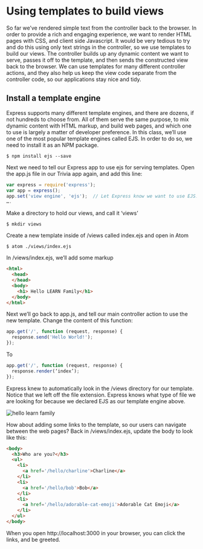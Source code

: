 ﻿# Using templates to build views
So far we’ve rendered simple text from the controller back to the browser.  In order to provide a rich and engaging experience, we want to render HTML pages with CSS, and client side Javascript.  It would be very tedious to try and do this using only text strings in the controller, so we use templates to build our views.  The controller builds up any dynamic content we want to serve, passes it off to the template, and then sends the constructed view back to the browser.  We can use templates for many different controller actions, and they also help us keep the view code separate from the controller code, so our applications stay nice and tidy.

## Install a template engine

Express supports many different template engines, and there are dozens, if not hundreds to choose from.  All of them serve the same purpose, to mix dynamic content with HTML markup, and build web pages, and which one to use is largely a matter of developer preference.  In this class, we’ll use one of the most popular template engines called EJS.  In order to do so, we need to install it as an NPM package.

```
$ npm install ejs --save
```

Next we need to tell our Express app to use ejs for serving templates.  Open the app.js file in our Trivia app again, and add this line:

```javascript
var express = require('express');
var app = express();
app.set('view engine', 'ejs');  // Let Express know we want to use EJS.
….
```

Make a directory to hold our views, and call it ‘views’

```
$ mkdir views
```

Create a new template inside of /views called index.ejs and open in Atom

```
$ atom ./views/index.ejs
```

In /views/index.ejs, we’ll add some markup

```html
<html>
  <head>
  </head>
  <body>
    <h1> Hello LEARN Family</h1>
  </body>
</html>
```

Next we’ll go back to app.js, and tell our main controller action to use the new template.  Change the content of this function:

```javascript
app.get('/', function (request, response) {
  response.send('Hello World!');
});
```

To

```javascript
app.get('/', function (request, response) {
  response.render(‘index’);
});
```

Express knew to automatically look in the /views directory for our template.  Notice that we left off the file extension.  Express knows what type of file we are looking for because we declared EJS as our template engine above.

![hello learn family](https://s3.amazonaws.com/learn-site/curriculum/express-hello-family.png)

How about adding some links to the template, so our users can navigate between the web pages?  Back in /views/index.ejs, update the body to look like this:

```html
<body>
  <h3>Who are you?</h3>
  <ul>
    <li>
      <a href='/hello/charline'>Charline</a>
    </li>
    <li>
      <a href='/hello/bob'>Bob</a>
    </li>
    <li>
      <a href='/hello/adorable-cat-emoji'>Adorable Cat Emoji</a>
    </li>
  </ul>
</body>
```


When you open http://localhost:3000 in your browser, you can click the links, and be greeted.



